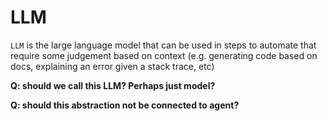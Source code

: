 # LLM

`LLM` is the large language model that can be used in steps to automate that require some judgement based on context (e.g. generating code based on docs, explaining an error given a stack trace, etc)

**Q: should we call this LLM? Perhaps just model?**

**Q: should this abstraction not be connected to agent?**